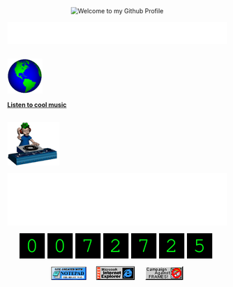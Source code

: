 <!-- "Hero" Header -->
<div align="center">
  <img src="https://github.com/BrunnerLivio/brunnerlivio/blob/master/images/welcome.png?raw=true" style="max-width: 100%;" alt="Welcome to my Github Profile" />
  <br />
  <br />
  <img height="50" alt="My Name is Furkan and I like Flutter" src="images/personal_note.svg" />
  <br />
  <br />

</div>
<td align="center">
<p>
<img alt="Globe" height="80" src="images/globe.gif">
</a>
</p>

</td>


<td align="center">
<a href="https://open.spotify.com/playlist/7qnyG3vm3pFSdxoo5TLW1h?si=f17d94f1fa0b4dbc">
<strong>Listen to cool music</strong>
<br />
<br />


<p>
<img height="100" alt="Music" src="images/music.gif"> 
</a>
</p>

</td>
</tr>
</table>
</div>

<!-- Footer -->

<div align="center">

<img height="120" alt="Thanks for visiting me" width="100%" src="https://github.com/furkandvrc/about/blob/main/images/marquee.svg" />
<br />

![Visitor Count](https://github.com/furkandvrc/about/blob/main/count.svg)


<img src="https://github.com/furkandvrc/about/blob/main/images/notepad.gif" alt="Site created with Notepad" height="30" />
<!-- "margin-right: whatever;" -->
<span>&nbsp;&nbsp;&nbsp;&nbsp;</span>  
<img src="https://github.com/furkandvrc/about/blob/main/images/ie_logo.gif" alt="Microsoft Internet Explorer" />
<span>&nbsp;&nbsp;&nbsp;&nbsp;</span>  
<img src="https://github.com/furkandvrc/about/blob/main/images/noframes.gif" alt="Microsoft Internet Explorer" />

</div>
